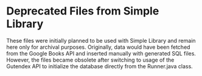 # Deprecated Files from Simple Library

These files were initially planned to be used with Simple Library and remain here only for archival purposes. Originally, data would have been fetched from the Google Books API and inserted manually with generated SQL files. However, the files became obsolete after switching to usage of the Gutendex API to initialize the database directly from the Runner.java class.
